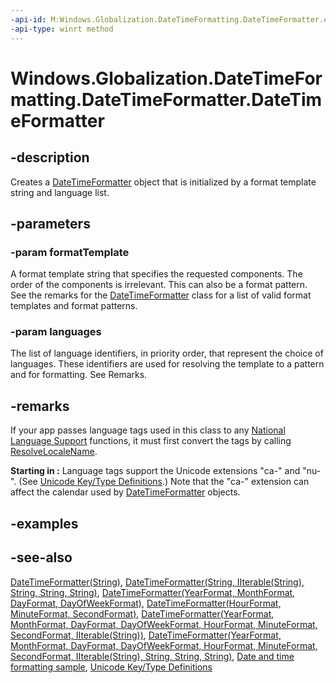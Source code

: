 ```yaml
---
-api-id: M:Windows.Globalization.DateTimeFormatting.DateTimeFormatter.#ctor(System.String,Windows.Foundation.Collections.IIterable{System.String})
-api-type: winrt method
---
```


<!-- Method syntax
public DateTimeFormatter(System.String formatTemplate, Windows.Foundation.Collections.IIterable<System.String> languages)
-->

# Windows.Globalization.DateTimeFormatting.DateTimeFormatter.DateTimeFormatter

## -description
Creates a [DateTimeFormatter](datetimeformatter.md) object that is initialized by a format template string and language list.

## -parameters
### -param formatTemplate
A format template string that specifies the requested components. The order of the components is irrelevant. This can also be a format pattern. See the remarks for the [DateTimeFormatter](datetimeformatter.md) class for a list of valid format templates and format patterns.

### -param languages
The list of language identifiers, in priority order, that represent the choice of languages. These identifiers are used for resolving the template to a pattern and for formatting. See Remarks.

## -remarks
If your app passes language tags used in this class to any [National Language Support](https://docs.microsoft.com/windows/desktop/Intl/national-language-support) functions, it must first convert the tags by calling [ResolveLocaleName](https://docs.microsoft.com/windows/desktop/api/winnls/nf-winnls-resolvelocalename).

**Starting in :** Language tags support the Unicode extensions "ca-" and "nu-". (See [Unicode Key/Type Definitions](http://www.unicode.org/reports/tr35/#Key_Type_Definitions).) Note that the "ca-" extension can affect the calendar used by [DateTimeFormatter](datetimeformatter.md) objects.

## -examples

## -see-also
[DateTimeFormatter(String)](datetimeformatter_datetimeformatter_290278668.md), [DateTimeFormatter(String, IIterable(String), String, String, String)](datetimeformatter_datetimeformatter_1042679024.md), [DateTimeFormatter(YearFormat, MonthFormat, DayFormat, DayOfWeekFormat)](datetimeformatter_datetimeformatter_242098968.md), [DateTimeFormatter(HourFormat, MinuteFormat, SecondFormat)](datetimeformatter_datetimeformatter_884240580.md), [DateTimeFormatter(YearFormat, MonthFormat, DayFormat, DayOfWeekFormat, HourFormat, MinuteFormat, SecondFormat, IIterable(String))](datetimeformatter_datetimeformatter_1763707544.md), [DateTimeFormatter(YearFormat, MonthFormat, DayFormat, DayOfWeekFormat, HourFormat, MinuteFormat, SecondFormat, IIterable(String), String, String, String)](datetimeformatter_datetimeformatter_321918312.md), [Date and time formatting sample](https://github.com/microsoftarchive/msdn-code-gallery-microsoft/tree/411c271e537727d737a53fa2cbe99eaecac00cc0/Official%20Windows%20Platform%20Sample/Date%20and%20time%20formatting%20sample), [Unicode Key/Type Definitions](http://www.unicode.org/reports/tr35/#Key_Type_Definitions)
